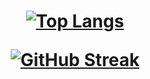 <h1 align="center">
  
  <a href="">[![Top Langs](https://github-readme-stats.vercel.app/api/top-langs/?username=ruben-ghidanac&theme=dark&layout=compact)](https://github.com/anuraghazra/github-readme-stats)
  </a>
  
  <a href="">[![GitHub Streak](https://streak-stats.demolab.com?user=ruben-ghidanac&theme=dark&hide_border=true&date_format=j%20M%5B%20Y%5D)](https://git.io/streak-stats)
  </a>
  
</p>

